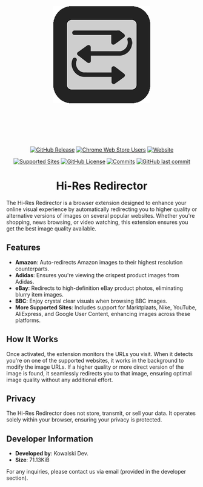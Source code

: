 <!--![Hi-Res Redirector](/icons/Hi-Res%20Redirector%20Icon_256.png)-->

<div align="center">
  <img src="/icons/Hi-Res%20Redirector%20Icon_256.png" alt="Hi-Res Redirector Icon"  title="Hi-Res Redirector" />
</div>

<br>

<div align="center" style="padding-top: 2vh;">

[![GitHub Release](https://img.shields.io/github/v/release/kjanat/Hi-Res-Redirector?display_name=tag&style=for-the-badge)](https://github.com/kjanat/Hi-Res-Redirector/releases/latest "Latest release")
[![Chrome Web Store Users](https://img.shields.io/chrome-web-store/users/dhbcbfobeiomanfcigonldkgpaelffmb?style=for-the-badge&logo=chromewebstore&logoColor=4285F4&color=4285F4&link=https%3A%2F%2Fchromewebstore.google.com%2Fdetail%2Fdhbcbfobeiomanfcigonldkgpaelffmb)](https://chromewebstore.google.com/detail/dhbcbfobeiomanfcigonldkgpaelffmb "Chrome Web Store Downloads")
[![Website](https://img.shields.io/website?url=https%3A%2F%2Fchromewebstore.google.com%2Fdetail%2Fdhbcbfobeiomanfcigonldkgpaelffmb&up_message=avaliable&down_message=unavailable&style=for-the-badge&label=extension)](https://chromewebstore.google.com/detail/dhbcbfobeiomanfcigonldkgpaelffmb "Chrome Web Store")

[![Supported Sites](https://img.shields.io/badge/-Supported_Sites-brightgreen.svg?style=for-the-badge)](manifest.json#L15-L30 "Supported Sites")
[![GitHub License](https://img.shields.io/github/license/kjanat/hi-res-redirector?style=for-the-badge)](LICENSE.txt "License")
[![Commits](https://img.shields.io/github/commit-activity/m/kjanat/Hi-Res-Redirector?label=commits&style=for-the-badge)](https://github.com/kjanat/Hi-Res-Redirector/commits "Commit History")
[![GitHub last commit](https://img.shields.io/github/last-commit/kjanat/Hi-Res-Redirector?style=for-the-badge&display_timestamp=committer)](https://github.com/kjanat/Hi-Res-Redirector/pulse/monthly "Last activity")

</div>
<div align="center" >

# Hi-Res Redirector

</div>

The Hi-Res Redirector is a browser extension designed to enhance your online visual experience by automatically redirecting you to higher quality or alternative versions of images on several popular websites. Whether you're shopping, news browsing, or video watching, this extension ensures you get the best image quality available.

## Features

- **Amazon**: Auto-redirects Amazon images to their highest resolution counterparts.
- **Adidas**: Ensures you're viewing the crispest product images from Adidas.
- **eBay**: Redirects to high-definition eBay product photos, eliminating blurry item images.
- **BBC**: Enjoy crystal clear visuals when browsing BBC images.
- **More Supported Sites**: Includes support for Marktplaats, Nike, YouTube, AliExpress, and Google User Content, enhancing images across these platforms.

## How It Works

Once activated, the extension monitors the URLs you visit. When it detects you're on one of the supported websites, it works in the background to modify the image URLs. If a higher quality or more direct version of the image is found, it seamlessly redirects you to that image, ensuring optimal image quality without any additional effort.

## Privacy

The Hi-Res Redirector does not store, transmit, or sell your data. It operates solely within your browser, ensuring your privacy is protected.

## Developer Information

- **Developed by**: Kowalski Dev.
- **Size**: 71.13KiB

For any inquiries, please contact us via email (provided in the developer section).

